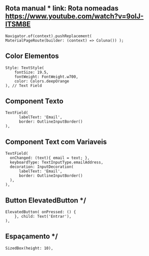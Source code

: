 ## Rota manual *  link: Rota nomeadas https://www.youtube.com/watch?v=9olJ-lTSM8E
    Navigator.of(context).pushReplacement(
    MaterialPageRoute(builder: (context) => Coluna()) );

## Color Elementos
    Style: TextStyle(
        fontSize: 19.5,
        fontWeight: FontWeight.w700,
        color: Colors.deepOrange
    ), // Text Field

## Component Texto
    TextField(
          labelText: 'Email',
          border: OutlineInputBorder()
    ),
## Component Text com Variaveis
    TextField(
      onChanged: (text){ email = text; },
      keyboardType: TextInputType.emailAddress,
      decoration: InputDecoration(
          labelText: 'Email',
          border: OutlineInputBorder()
      ),
    ),
## Button ElevatedButton */
    ElevatedButton( onPressed: () {
        }, child: Text('Entrar'),
    ),

## Espaçamento  */
    SizedBox(height: 10),

